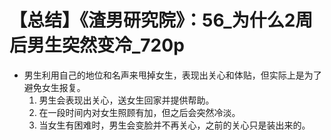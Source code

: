 # 【总结】《渣男研究院》：56_为什么2周后男生突然变冷_720p

-   男生利用自己的地位和名声来甩掉女生，表现出关心和体贴，但实际上是为了避免女生报复。
    1.  男生会表现出关心，送女生回家并提供帮助。
    2.  在一段时间内对女生照顾有加，但之后会突然冷淡。
    3.  当女生有困难时，男生会变脸并不再关心，之前的关心只是装出来的。